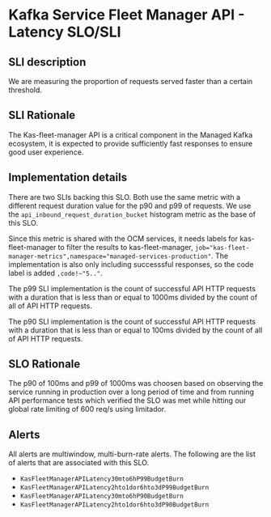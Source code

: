 # Kafka Service Fleet Manager API - Latency SLO/SLI

## SLI description
We are measuring the proportion of requests served faster than a certain threshold.

## SLI Rationale
The Kas-fleet-manager API is a critical component in the Managed Kafka ecosystem, it is expected to provide sufficiently fast responses to ensure good user experience.

## Implementation details
There are two SLIs backing this SLO. Both use the same metric with a different request duration value for the p90 and p99 of requests. We use the `api_inbound_request_duration_bucket` histogram metric as the base of this SLO. 

Since this metric is shared with the OCM services, it needs labels for kas-fleet-manager to filter the results to kas-fleet-manager, `job="kas-fleet-manager-metrics",namespace="managed-services-production"`. The implementation is also only including successsful responses, so the code label is added `,code!~"5.."`.

The p99 SLI implementation is the count of successful API HTTP requests with a duration that is less than or equal to 1000ms divided by the count of all of API HTTP requests.

The p90 SLI implementation is the count of successful API HTTP requests with a duration that is less than or equal to 100ms divided by the count of all of API HTTP requests.

## SLO Rationale
The p90 of 100ms and p99 of 1000ms was choosen based on observing the service running in production over a long period of time and from running API performance tests which verified the SLO was met while hitting our global rate limiting of 600 req/s using limitador.

## Alerts
All alerts are multiwindow, multi-burn-rate alerts. The following are the list of alerts that are associated with this SLO.

- `KasFleetManagerAPILatency30mto6hP99BudgetBurn`
- `KasFleetManagerAPILatency2hto1dor6hto3dP99BudgetBurn`
- `KasFleetManagerAPILatency30mto6hP90BudgetBurn`
- `KasFleetManagerAPILatency2hto1dor6hto3dP90BudgetBurn`
  
